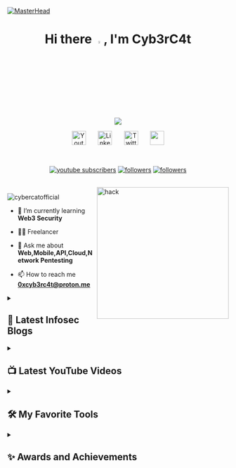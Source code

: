 [![MasterHead](https://user-images.githubusercontent.com/113350806/236842414-18101a37-92f5-4de7-a46d-eeaca6e16cbd.gif)](https://google.com)

<h1 align="center">Hi there <a href="https://www.gautamkrishnar.com/"><img src="https://media.giphy.com/media/hvRJCLFzcasrR4ia7z/giphy.gif" width="4%"></a>, I'm Cyb3rC4t</h1>

<p align="center">
    <img src="https://readme-typing-svg.demolab.com?font=Montserrat&weight=500&size=27&pause=1000&color=f75c7e&center=true&width=435&lines=Cybersecurity+Analyst;Bugbounty+Hunter;2%2B+Years+of+Experience;Always+learning+new+things" />
</p>

<!-- Social icons section -->
<p align="center">
  <a href="https://www.youtube.com/c/hackingspottelugu"><img width="32px" alt="Youtube" title="Youtube" src="https://i.imgur.com/qiXu7b2.png"/></a>
  &#8287;&#8287;&#8287;&#8287;&#8287;
  <a href="https://www.linkedin.com/in/suryaarigelaofficial/"><img width="32px" alt="LinkedIn" title="LinkedIn" src="https://i.imgur.com/yRpa1dQ.png"/></a>
  &#8287;&#8287;&#8287;&#8287;&#8287;
  <a href="https://twitter.com/0xcybrc4t"><img width="32px" alt="Twitter" title="Twitter" src="https://i.imgur.com/AixJgnm.png"/></a>
  &#8287;&#8287;&#8287;&#8287;&#8287;
  <a href="https://discord.com/invite/fyUtz5Tv9c" alt="Discord" title="Free Cybersecurity Resources"><img width="32px" src="https://i.imgur.com/OViZO8J.png"/></a>
</p>

<br/>

<!-- Social badges section -->
<p align="center">
  <a href="https://www.youtube.com/c/hackingspottelugu?sub_confirmation=1">
    <img alt="youtube subscribers" title="Subscribe to my YouTube channel" src="https://img.shields.io/badge/-Subscribe-pink?style=for-the-badge&logo=youtube&logoColor=black"/></a>
  <a href="https://cyb3rc4t.medium.com/">
    <img alt="followers" title="Follow me on Medium" src="https://img.shields.io/badge/-Follow-pink?style=for-the-badge&logo=medium&logoColor=black"/></a>
  <a href="mailto:0xcyb3rc4t@proton.me">
    <img alt="followers" title="Contact Me" src="https://img.shields.io/badge/-Contact-pink?style=for-the-badge&logo=gmail&logoColor=black"/></a>
</p>

<br/>

<img align="right" alt="hack" width="300" src="https://cdn.dribbble.com/users/7813810/screenshots/17447483/media/2f93ce55516c9b590bec1c8950a67a62.gif">
<p align="left"> <img src="https://komarev.com/ghpvc/?username=cybercatofficial&label=Profile%20views&color=0e75b6&style=flat" alt="cybercatofficial" /> </p>

- 🌱 I’m currently learning **Web3 Security**

- 👨‍💻 Freelancer 

- 💬 Ask me about **Web,Mobile,API,Cloud,Network Pentesting**

- 📫 How to reach me **0xcyb3rc4t@proton.me**


<details> 
  <summary><h2>📕 Latest Infosec Blogs</h2></summary>
<a href="https://cyb3rc4t.medium.com/hyderabad-metro-ticket-for-1-rupee-e7642e1eb845"><img src="https://encrypted-tbn0.gstatic.com/images?q=tbn:ANd9GcR2AtumDqFuB142YqMDvbDC-6NICInEbvVXFw&s" height="180px" width="300px" alt="Test" title="Price Manipulation Bug"></a>
  <p>📕 Follow My Blog for Exciting Techniques & Bypasses</p>
  <a href="https://cyb3rc4t.medium.com/"><img src="https://custom-icon-badges.demolab.com/badge/-Follow-black?style=for-the-badge&logo=medium&logoColor=white"/></a>
  
</details>
  
<details> 
  <summary><h2>📺 Latest YouTube Videos</h2></summary>
  <!-- prettier-ignore-start -->
<a href="https://www.youtube.com/watch?v=gGEysD4nwUQ"><img src="https://www.itedgenews.africa/wp-content/uploads/2023/06/Account-Take-Over.png" height="180px" width="300px" alt="GitHub Star Swag Unboxing and Giveaways" title="Stored XSS to Account Takeover"></a>
<a href="https://www.youtube.com/watch?v=JFf4g5iI7Do"><img src="https://cdn.prod.website-files.com/5ff66329429d880392f6cba2/62a2057a00d065a08a826440_reflected%20XSS%20%20Preview.jpg" height="180px" width="300px" alt="GitHub Star Swag Unboxing and Giveaways" title="Reflected XSS in Patreon"></a>
  <!-- prettier-ignore-end -->
  <p>📺 Subsribe for more POCs</p>
  <a href="https://www.youtube.com/c/hackingspottelugu?sub_confirmation=1"><img src="https://custom-icon-badges.demolab.com/badge/-Subscribe-red?style=for-the-badge&logo=video&logoColor=white"/></a>
</details>

<details> 
  <summary><h2>🛠️ My Favorite Tools</h2></summary>
  <h3>👨‍💻 Testing</h3>

  <p>
      <a href="https://github.com/search?q=user%3ADenverCoder1+language%3Abash"><img alt="Bash" src="https://img.shields.io/badge/Web Application-121011.svg?logo=&logoColor=white"></a>
      <a href="https://github.com/search?q=user%3ADenverCoder1+language%3Ac"><img alt="C" src="https://custom-icon-badges.demolab.com/badge/API-03599C.svg?logo=&logoColor=white"></a>
      <a href="https://github.com/search?q=user%3ADenverCoder1+language%3Acss"><img alt="CSS" src="https://img.shields.io/badge/Mobile-1572B6.svg?logo=&logoColor=white"></a>
      <a href="https://github.com/search?q=user%3ADenverCoder1+language%3Ahtml"><img alt="HTML" src="https://img.shields.io/badge/Network-E34F26.svg?logo=5&logoColor=white"></a>
      <a href="https://github.com/search?q=user%3ADenverCoder1+language%3Ajava"><img alt="Java" src="https://custom-icon-badges.demolab.com/badge/Cloud-007396.svg?logo=&logoColor=white"></a>

  </p>

  <h3>👨‍💻 Programming and Markup Languages</h3>

  <p>
      <a href="https://github.com/search?q=user%3ADenverCoder1+language%3Abash"><img alt="Bash" src="https://img.shields.io/badge/Bash-121011.svg?logo=gnu-bash&logoColor=white"></a>
      <a href="https://github.com/search?q=user%3ADenverCoder1+language%3Ac"><img alt="C" src="https://custom-icon-badges.demolab.com/badge/C-03599C.svg?logo=c-in-hexagon&logoColor=white"></a>
      <a href="https://github.com/search?q=user%3ADenverCoder1+language%3Acss"><img alt="CSS" src="https://img.shields.io/badge/CSS-1572B6.svg?logo=css3&logoColor=white"></a>
      <a href="https://github.com/search?q=user%3ADenverCoder1+language%3Ahtml"><img alt="HTML" src="https://img.shields.io/badge/HTML-E34F26.svg?logo=html5&logoColor=white"></a>
      <a href="https://github.com/search?q=user%3ADenverCoder1+language%3Ajava"><img alt="Java" src="https://custom-icon-badges.demolab.com/badge/Java-007396.svg?logo=java&logoColor=white"></a>
      <a href="https://github.com/search?q=user%3ADenverCoder1+language%3Ajavascript"><img alt="JavaScript" src="https://img.shields.io/badge/JavaScript-F7DF1E.svg?logo=javascript&logoColor=black"></a>
      <a href="https://github.com/search?q=user%3ADenverCoder1+language%3Atex"><img alt="LaTeX" src="https://img.shields.io/badge/LaTeX-008080.svg?logo=LaTeX&logoColor=white"></a>
      <a href="https://github.com/search?q=user%3ADenverCoder1+language%3Amarkdown"><img alt="Markdown" src="https://img.shields.io/badge/Markdown-000000.svg?logo=markdown&logoColor=white"></a>
      <a href="https://github.com/search?q=user%3ADenverCoder1+language%3Aphp"><img alt="PHP" src="https://img.shields.io/badge/PHP-777BB4.svg?logo=php&logoColor=white"></a>
      <a href="https://github.com/search?q=user%3ADenverCoder1+language%3Apython"><img alt="Python" src="https://img.shields.io/badge/Python-14354C.svg?logo=python&logoColor=white"></a>
      <a href="https://github.com/search?q=user%3ADenverCoder1+language%3Asql"><img alt="SQL" src="https://custom-icon-badges.demolab.com/badge/SQL-025E8C.svg?logo=database&logoColor=white"></a>
  </p>

<h3>🧰 Frameworks and Libraries</h3>

  <p>
      <a href="#"><img alt="Owasp Top 10" src="https://img.shields.io/badge/OWASP TOP10-7952B3.svg?logo=bootstrap&logoColor=white"></a>
      <a href="#"><img alt="Mitre Attacks" src="https://img.shields.io/badge/Mitre Attacks-7952B3.svg?logo=bootstrap&logoColor=white"></a>
      <a href="#"><img alt="SANS Top 25" src="https://img.shields.io/badge/SANS Top 25-013243.svg?logo=numpy&logoColor=white"></a>
      <a href="#"><img alt="Bootstrap" src="https://img.shields.io/badge/Bootstrap-7952B3.svg?logo=bootstrap&logoColor=white"></a>
      <a href="#"><img alt="NumPy" src="https://img.shields.io/badge/Numpy-013243.svg?logo=numpy&logoColor=white"></a>
      <a href="#"><img alt="Pandas" src="https://img.shields.io/badge/Pandas-150458.svg?logo=pandas&logoColor=white"></a>
      <a href="#"><img alt="Symfony" src="https://img.shields.io/badge/Symfony-111111.svg?logo=symfony&logoColor=white"></a>
      <a href="#"><img alt="Wordpress" src="https://img.shields.io/badge/Wordpress-21759B?logo=wordpress&logoColor=white"></a>
  </p>

<h3>🗄️ Databases and Cloud Hosting</h3>

  <p>
      <a href="#"><img alt="Heroku" src="https://img.shields.io/badge/Heroku-430098.svg?logo=heroku&logoColor=white"></a>
      <a href="#"><img alt="MongoDB" src ="https://img.shields.io/badge/MongoDB-4ea94b.svg?logo=mongodb&logoColor=white"></a>
      <a href="#"><img alt="MySQL" src="https://img.shields.io/badge/MySQL-00f.svg?logo=mysql&logoColor=white"></a>
      <a href="#"><img alt="Notion" src="https://img.shields.io/badge/Notion-010101.svg?logo=notion&logoColor=white"></a>
      <a href="#"><img alt="Oracle" src ="https://img.shields.io/badge/Oracle-F00000.svg?logo=oracle&logoColor=white"></a>
      <a href="#"><img alt="PostgreSQL" src ="https://img.shields.io/badge/PostgreSQL-316192.svg?logo=postgresql&logoColor=white"></a>
      <a href="#"><img alt="Render" src="https://img.shields.io/badge/Render-00979D.svg?logo=render&logoColor=white"></a>
      <a href="#"><img alt="SQLite" src ="https://img.shields.io/badge/SQLite-07405e.svg?logo=sqlite&logoColor=white"></a>
      <a href="#"><img alt="Vercel" src="https://img.shields.io/badge/Vercel-000000.svg?logo=vercel&logoColor=white"></a>
 </p>

<h3>💻 Software and Tools</h3>

  <p>
      <a href="#"><img alt="Burpsuite" src="https://img.shields.io/badge/Burpsuite-1793D1?logo=mac&logoColor=white"></a>
      <a href="#"><img alt="Zap Proxy" src="https://img.shields.io/badge/Zap Proxy-8034A9?logo=mac&logoColor=white"></a>
      <a href="#"><img alt="SQLMAP" src="https://img.shields.io/badge/Sqlmap-8034A9.svg?logo=windows&logoColor=white"></a>
      <a href="#"><img alt="NMAP" src="https://img.shields.io/badge/Nmap-3DDC84?logo=android&logoColor=white"></a>
      <a href="#"><img alt="Android Studio" src="https://img.shields.io/badge/Android%20Studio-008678.svg?logo=android-studio&logoColor=white"></a>
      <a href="#"><img alt="Arch Linux" src="https://img.shields.io/badge/Arch%20Linux-1793D1.svg?logo=arch-linux&logoColor=white"></a>
      <a href="#"><img alt="Genymotion" src="https://img.shields.io/badge/Genymotion-FB542B?logo=&logoColor=white"></a>
      <a href="#"><img alt="Nessus" src="https://img.shields.io/badge/Nessus-5865F2.svg?logo=&logoColor=white"></a>
      <a href="#"><img alt="Git" src="https://img.shields.io/badge/Git-F05033.svg?logo=git&logoColor=white"></a>
      <a href="#"><img alt="GitHub Desktop" src="https://img.shields.io/badge/GitHub%20Desktop-8034A9.svg?logo=github&logoColor=white"></a>
      <a href="#"><img alt="Google Sheets" src="https://img.shields.io/badge/Sheets-34A853.svg?logo=google%20sheets&logoColor=white"></a>
      <a href="#"><img alt="Jupyter" src="https://img.shields.io/badge/Jupyter-F37626.svg?logo=Jupyter&logoColor=white"></a>
      <a href="#"><img alt="Postman" src="https://img.shields.io/badge/Postman-FF6C37?logo=postman&logoColor=white"></a>
      <a href="#"><img alt="Acunetix" src="https://img.shields.io/badge/Acunetix-FE7A16?logo=stack-overflow&logoColor=white"></a>
      <a href="#"><img alt="Visual Studio Code" src="https://img.shields.io/badge/Visual%20Studio%20Code-0078d7.svg?logo=visual-studio-code&logoColor=white"></a>
  </p>
 
</details>

<details> 
  <summary><h2>✨ Awards and Achievements</h2></summary>
  <p>Reported & Secured 20+ Websites,Applications via Bugcrowd,Hackerone,Intigriti and NCIIPC
</p>
